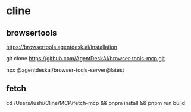 # cline

## browsertools

https://browsertools.agentdesk.ai/installation

git clone https://github.com/AgentDeskAI/browser-tools-mcp.git

npx @agentdeskai/browser-tools-server@latest

## fetch

cd /Users/lushi/Cline/MCP/fetch-mcp && pnpm install && pnpm run build
